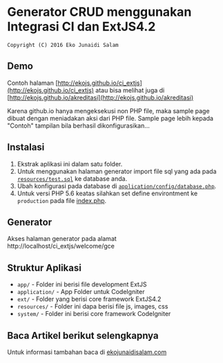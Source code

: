 Generator CRUD menggunakan Integrasi CI dan ExtJS4.2
==============
	Copyright (C) 2016 Eko Junaidi Salam

## Demo
Contoh halaman [http://ekojs.github.io/ci_extjs](http://ekojs.github.io/ci_extjs) atau bisa melihat juga di [http://ekojs.github.io/akreditasi](http://ekojs.github.io/akreditasi)

Karena github.io hanya mengeksekusi non PHP file, maka sample page dibuat dengan meniadakan aksi dari PHP file. Sample page lebih kepada "Contoh" tampilan bila berhasil dikonfigurasikan...

## Instalasi
1. Ekstrak aplikasi ini dalam satu folder.
2. Untuk menggunakan halaman generator import file sql yang ada pada [`resources/test.sql`](https://github.com/ekojs/ci_extjs/blob/master/resources/test.sql) ke database anda.
3. Ubah konfigurasi pada database di [`application/config/database.php`](https://github.com/ekojs/ci_extjs/blob/master/application/config/database.php).
4. Untuk versi PHP 5.6 keatas silahkan set define environtment ke `production` pada file [index.php](https://github.com/ekojs/ci_extjs/blob/master/index.php#L21).

## Generator
Akses halaman generator pada alamat http://localhost/ci_extjs/welcome/gce 

## Struktur Aplikasi
* `app/` - Folder ini berisi file development ExtJS
* `application/` - App Folder untuk CodeIgniter
* `ext/` - Folder yang berisi core framework ExtJS4.2
* `resources/` - Folder ini dapa berisi file js, images, css
* `system/` - Folder ini berisi core framework CodeIgniter

## Baca Artikel berikut selengkapnya
Untuk informasi tambahan baca di [ekojunaidisalam.com](http://ekojunaidisalam.com/2016/04/06/integrasi-ci-dan-extjs4-2/)
